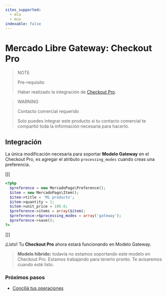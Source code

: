 ```yaml
---
sites_supported:
  - mla
  - mco
indexable: false
---
```


# Mercado Libre Gateway: Checkout Pro
> NOTE
>
> Pre-requisito
>
> Haber realizado la integración de [Checkout Pro](https://www.mercadopago[FAKER][URL][DOMAIN]/developers/es/guides/online-payments/checkout-pro/introduction).

> WARNING
>
> Contacto comercial requerido
>
> Solo puedes integrar este producto si tu contacto comercial te compartió toda la información necesaria para hacerlo.

## Integración

La única modificación necesaria para soportar **Modelo Gateway** en el Checkout Pro, es agregar el atributo `processing_modes` cuando creas una preferencia.

[[[
```php
<?php  
  $preference = new MercadoPago\Preference();
  $item = new MercadoPago\Item();
  $item->title = 'Mi producto';
  $item->quantity = 1;
  $item->unit_price = 100.0;
  $preference->items = array($item);
  $preference->$processing_modes = array('gateway');
  $preference->save();
?>
```
]]]

¡Listo! Tu **Checkout Pro** ahora estará funcionando en Modelo Gateway.

> **Modelo híbrido:** todavía no estamos soportando este modelo en Checkout Pro. Estamos trabajando para tenerlo pronto. Te avisaremos cuando esté listo.

### Próximos pasos

* [Conciliá tus operaciones](https://www.mercadopago[FAKER][URL][DOMAIN]/developers/es/guides/online-payments/gateway/general-considerations/reconciliation)
